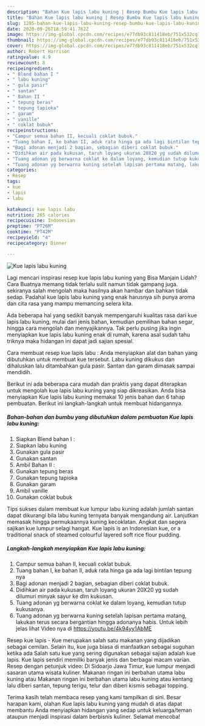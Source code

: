 ```yaml
---
description: "Bahan Kue lapis labu kuning | Resep Bumbu Kue lapis labu kuning Yang Enak Dan Mudah"
title: "Bahan Kue lapis labu kuning | Resep Bumbu Kue lapis labu kuning Yang Enak Dan Mudah"
slug: 1295-bahan-kue-lapis-labu-kuning-resep-bumbu-kue-lapis-labu-kuning-yang-enak-dan-mudah
date: 2020-09-26T18:59:41.762Z
image: https://img-global.cpcdn.com/recipes/e77db93c811418eb/751x532cq70/kue-lapis-labu-kuning-foto-resep-utama.jpg
thumbnail: https://img-global.cpcdn.com/recipes/e77db93c811418eb/751x532cq70/kue-lapis-labu-kuning-foto-resep-utama.jpg
cover: https://img-global.cpcdn.com/recipes/e77db93c811418eb/751x532cq70/kue-lapis-labu-kuning-foto-resep-utama.jpg
author: Robert Harrison
ratingvalue: 4.9
reviewcount: 8
recipeingredient:
- " Blend bahan I "
- " labu kuning"
- " gula pasir"
- " santan"
- " Bahan II "
- " tepung beras"
- " tepung tapioka"
- " garam"
- " vanille"
- " coklat bubuk"
recipeinstructions:
- "Campur semua bahan II, kecuali coklat bubuk."
- "Tuang bahan I, ke bahan II, aduk rata hinga ga ada lagi bintilan tepung nya"
- "Bagi adonan menjadi 2 bagian, sebagian diberi coklat bubuk."
- "Didihkan air pada kukusan, taruh loyang ukuran 20X20 yg sudah dilumuri minyak sayur ke dlm kukusan."
- "Tuang adonan yg berwarna coklat ke dalam loyang, kemudian tutup kukusanya."
- "Tuang adonan yg berwarna kuning setelah lapisan pertama matang, lakukan terus secara bergantian hingga adonanya habis. Untuk lebih jelas lihat Video nya di https://youtu.be/4k94yy1AbME"
categories:
- Resep
tags:
- kue
- lapis
- labu

katakunci: kue lapis labu 
nutrition: 265 calories
recipecuisine: Indonesian
preptime: "PT26M"
cooktime: "PT42M"
recipeyield: "4"
recipecategory: Dinner

---
```



![Kue lapis labu kuning](https://img-global.cpcdn.com/recipes/e77db93c811418eb/751x532cq70/kue-lapis-labu-kuning-foto-resep-utama.jpg)

Lagi mencari inspirasi resep kue lapis labu kuning yang Bisa Manjain Lidah? Cara Buatnya memang tidak terlalu sulit namun tidak gampang juga. sekiranya salah mengolah maka hasilnya akan hambar dan bahkan tidak sedap. Padahal kue lapis labu kuning yang enak harusnya sih punya aroma dan cita rasa yang mampu memancing selera kita.

Ada beberapa hal yang sedikit banyak mempengaruhi kualitas rasa dari kue lapis labu kuning, mulai dari jenis bahan, kemudian pemilihan bahan segar, hingga cara mengolah dan menyajikannya. Tak perlu pusing jika ingin menyiapkan kue lapis labu kuning enak di rumah, karena asal sudah tahu triknya maka hidangan ini dapat jadi sajian spesial.

Cara membuat resep kue lapis labu : Anda menyiapkan alat dan bahan yang dibutuhkan untuk membuat kue tersebut. Labu kuning dikukus dan dihaluskan lalu ditambahkan gula pasir. Santan dan garam dimasak sampai mendidih.


Berikut ini ada beberapa cara mudah dan praktis yang dapat diterapkan untuk mengolah kue lapis labu kuning yang siap dikreasikan. Anda bisa menyiapkan Kue lapis labu kuning memakai 10 jenis bahan dan 6 tahap pembuatan. Berikut ini langkah-langkah untuk membuat hidangannya.

<!--inarticleads1-->

##### Bahan-bahan dan bumbu yang dibutuhkan dalam pembuatan Kue lapis labu kuning:

1. Siapkan  Blend bahan I :
1. Siapkan  labu kuning
1. Gunakan  gula pasir
1. Gunakan  santan
1. Ambil  Bahan II :
1. Gunakan  tepung beras
1. Gunakan  tepung tapioka
1. Gunakan  garam
1. Ambil  vanille
1. Gunakan  coklat bubuk


Tips sukses dalam membuat kue lumpur labu kuning adalah jumlah santan dapat dikurangi bila labu kuning ternyata banyak mengandung air. Lanjutkan memasak hingga permukaannya kuning kecoklatan. Angkat dan segera sajikan kue lumpur selagi hangat. Kue lapis is an Indonesian kue, or a traditional snack of steamed colourful layered soft rice flour pudding. 

<!--inarticleads2-->

##### Langkah-langkah menyiapkan Kue lapis labu kuning:

1. Campur semua bahan II, kecuali coklat bubuk.
1. Tuang bahan I, ke bahan II, aduk rata hinga ga ada lagi bintilan tepung nya
1. Bagi adonan menjadi 2 bagian, sebagian diberi coklat bubuk.
1. Didihkan air pada kukusan, taruh loyang ukuran 20X20 yg sudah dilumuri minyak sayur ke dlm kukusan.
1. Tuang adonan yg berwarna coklat ke dalam loyang, kemudian tutup kukusanya.
1. Tuang adonan yg berwarna kuning setelah lapisan pertama matang, lakukan terus secara bergantian hingga adonanya habis. Untuk lebih jelas lihat Video nya di https://youtu.be/4k94yy1AbME


Resep kue lapis - Kue merupakan salah satu makanan yang dijadikan sebagai cemilan. Selain itu, kue juga biasa di manfaatkan sebagai suguhan ketika ada Salah satu kue yang sering digunakan sebagai sajian adalah kue lapis. Kue lapis sendiri memiliki banyak jenis dan berbagai macam varian. Resep dengan petunjuk video: Di Sidoarjo Jawa Timur, kue lumpur menjadi sasaran utama wisata kuliner. Makanan ringan ini berbahan utama labu kuning atau Makanan ringan ini berbahan utama labu kuning atau kentang lalu diberi santan, tepung terigu, telur dan diberi kismis sebagai topping. 

Terima kasih telah membaca resep yang kami tampilkan di sini. Besar harapan kami, olahan Kue lapis labu kuning yang mudah di atas dapat membantu Anda menyiapkan hidangan yang sedap untuk keluarga/teman ataupun menjadi inspirasi dalam berbisnis kuliner. Selamat mencoba!
